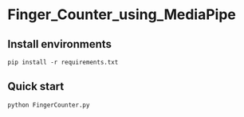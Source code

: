 # Finger_Counter_using_MediaPipe
## Install environments
```
pip install -r requirements.txt
```

## Quick start
```
python FingerCounter.py
```
